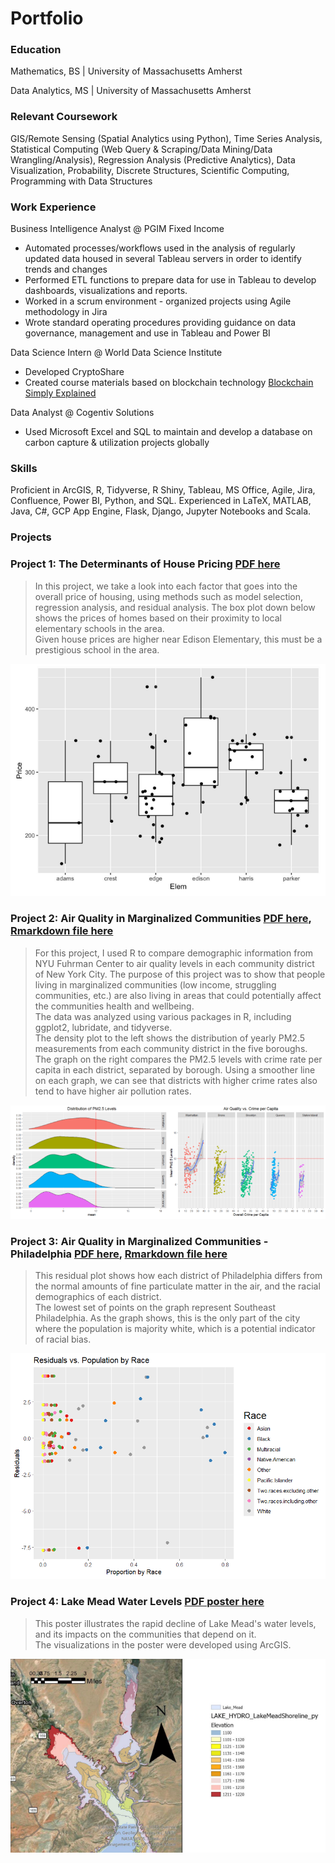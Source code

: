 # Portfolio

### Education

Mathematics, BS | University of Massachusetts Amherst

Data Analytics, MS | University of Massachusetts Amherst

### Relevant Coursework
GIS/Remote Sensing (Spatial Analytics using Python), Time Series Analysis, Statistical Computing (Web Query & Scraping/Data Mining/Data Wrangling/Analysis), Regression Analysis (Predictive Analytics), Data Visualization, Probability, Discrete Structures, Scientific Computing, Programming with Data Structures

### Work Experience
Business Intelligence Analyst @ PGIM Fixed Income
- Automated processes/workflows used in the analysis of regularly updated data housed in several Tableau servers in order to identify trends and changes
- Performed ETL functions to prepare data for use in Tableau to develop dashboards, visualizations and reports.
- Worked in a scrum environment - organized projects using Agile methodology in Jira
- Wrote standard operating procedures providing guidance on data governance, management and use in Tableau and Power BI

Data Science Intern @ World Data Science Institute
- Developed CryptoShare
- Created course materials based on blockchain technology [Blockchain Simply Explained](https://github.com/5secondmemory/Portfolio/blob/main/Projects/Project%2020%20-%20Blockchain%20Simply%20Explained.pdf)

Data Analyst @ Cogentiv Solutions
- Used Microsoft Excel and SQL to maintain and develop a database on carbon capture & utilization projects globally

### Skills
Proficient in ArcGIS, R, Tidyverse, R Shiny, Tableau, MS Office, Agile, Jira, Confluence, Power BI, Python, and SQL. Experienced in LaTeX, MATLAB, Java, C#, GCP App Engine, Flask, Django, Jupyter Notebooks and Scala. 

### Projects
### Project 1: The Determinants of House Pricing [PDF here](https://github.com/Will-Munson/Portfolio/blob/main/Projects/The%20Determinants%20of%20House%20Pricing%20(2).pdf)

>In this project, we take a look into each factor that goes into the overall price of housing, using methods such as model selection, regression analysis, and residual analysis. The box plot down below shows the prices of homes based on their proximity to local elementary schools in the area. <br/> Given house prices are higher near Edison Elementary, this must be a prestigious school in the area.
<img src="Images/House pricing by Elementary School.png">

### Project 2: Air Quality in Marginalized Communities [PDF here](https://github.com/Will-Munson/Portfolio/blob/main/Projects/Air%20Quality%20in%20Marginalized%20Communities%20(2).pdf), [Rmarkdown file here](https://github.com/Will-Munson/Portfolio/blob/main/Projects/Code%20Samples/Air%20Quality%20and%20Marginalized%20Communities.Rmd)

>For this project, I used R to compare demographic information from NYU Fuhrman Center to air quality levels in each community district of New York City. The purpose of this project was to show that people living in marginalized communities (low income, struggling communities, etc.) are also living in areas that could potentially affect the communities health and wellbeing. <br/> The data was analyzed using various packages in R, including ggplot2, lubridate, and tidyverse. <br/> The density plot to the left shows the distribution of yearly PM2.5 measurements from each community district in the five boroughs. <br/> The graph on the right compares the PM2.5 levels with crime rate per capita in each district, separated by borough. Using a smoother line on each graph, we can see that districts with higher crime rates also tend to have higher air pollution rates. 
<img src="Images/PM2.5 Distribution and Crime Rate.png">

### Project 3: Air Quality in Marginalized Communities - Philadelphia [PDF here](https://github.com/5secondmemory/Portfolio/blob/main/Projects/Air%20Quality%20in%20Marginalized%20Communities%20-%20Philadelphia%20edition.pdf), [Rmarkdown file here](https://github.com/Will-Munson/Portfolio/blob/main/Projects/Code%20Samples/Philadelphia%20Air%20Quality%20in%20Marginalized%20Communities.Rmd)

>This residual plot shows how each district of Philadelphia differs from the normal amounts of fine particulate matter in the air, and the racial demographics of each district. <br/> The lowest set of points on the graph represent Southeast Philadelphia. As the graph shows, this is the only part of the city where the population is majority white, which is a potential indicator of racial bias.
<img src="Images/Residuals vs Racial Makeup.png" class="img-responsive" alt="">

### Project 4: Lake Mead Water Levels [PDF poster here](https://github.com/Will-Munson/Portfolio/blob/main/Projects/Lake%20Mead%20Water%20Levels%20GIS%20poster.pdf)

>This poster illustrates the rapid decline of Lake Mead's water levels, and its impacts on the communities that depend on it. <br/> The visualizations in the poster were developed using ArcGIS. 
<img src="Images/Lake Mead Water Levels.png" class="img-responsive" alt="">
